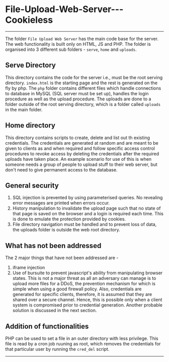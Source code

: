 # File-Upload-Web-Server---Cookieless

---

The folder `File Upload Web Server` has the main code base for the server. The web functionality is built only on HTML, JS and PHP. The folder is organised into 3 different sub folders - `serve`, `home` and `uploads`. 

## Serve Directory
This directory contains the code for the server i.e., must be the root serving directory. `index.html` is the starting page and the rest is generated on the fly by php. The `php` folder contains different files which handle connections to database in MySQL (SQL server must be set up), handles the login procedure as well as the upload procedure. The uploads are done to a folder outside of the root serving directory, which is a folder called `uploads` in the main folder.

## Home directory
This directory contains scripts to create, delete and list out th existing credentials. The credentials are generated at random and are meant to be given to clients as and when required and follow specific access control procedures to revoke access by deleting the credentials after the required uploads have taken place. An example scenario for use of this is when someone needs a group of people to upload stuff to their web server, but don't need to give permanent access to the database. 

## General security
1. SQL injection is prevented by using parameterised queries. No revealing error messages are printed when errors occur. 
2. History manipulation to invalidate the upload page such that no state of that page is saved on the browser and a login is required each time. This is done to emulate the protection provided by cookies. 
3. File directory navigation must be handled and to prevent loss of data, the uploads folder is outside the web root directory.

## What has not been addressed
The 2 major things that have not been addressed are - 
1. iframe injection
2. Use of bursuite to prevent javascript's ability from manipulating browser states. This is not a major threat as all an adversary can manage is to upload more files for a DDoS, the prevention mechanism for which is simple when using a good firewall policy. Also, credentials are generated for specific clients, therefore, it is assumed that they are shared over a secure channel. Hence, this is possible only when a client system is compromised prior to credential generation. Another probable solution is discussed in the next section.

## Addition of functionalities
PHP can be used to set a file in an outer directory with less privilege. This file is read by a cron job ruuning as root, which removes the credentials for that particular user by running the `cred_del` script.

---

